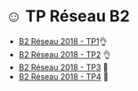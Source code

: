# ☺️ TP Réseau B2

* [B2 Réseau 2018 - TP1](https://github.com/Tenerit/Tp-Reseau/tree/master/Tp%201)👌
* [B2 Réseau 2018 - TP2](https://github.com/Tenerit/Tp-Reseau/tree/master/Tp%202) 👌
* [B2 Réseau 2018 - TP3](https://github.com/Tenerit/Tp-Reseau/tree/master/Tp%203) 🔧
* [B2 Réseau 2018 - TP4](https://github.com/Tenerit/Tp-Reseau/tree/master/Tp%204) 🔧
<!--Petit lien de mes ours curieuteries-->
<!--https://mega.nz/#F!WuwXSSKL-->
